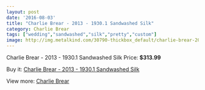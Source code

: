 ```yaml
---
layout: post
date: '2016-08-03'
title: "Charlie Brear - 2013 - 1930.1 Sandwashed Silk"
category: Charlie Brear
tags: ["wedding","sandwashed","silk","pretty","custom"]
image: http://img.metalkind.com/30790-thickbox_default/charlie-brear-2013-19301-sandwashed-silk.jpg
---
```

Charlie Brear - 2013 - 1930.1 Sandwashed Silk
Price: **$313.99**
<a href="https://www.metalkind.com/en/charlie-brear/10843-charlie-brear-2013-19301-sandwashed-silk.html"><amp-img layout="responsive" width="600" height="600" src="//img.metalkind.com/30790-thickbox_default/charlie-brear-2013-19301-sandwashed-silk.jpg" alt="Charlie Brear - 2013 - 1930.1 Sandwashed Silk 0" /></a>
<a href="https://www.metalkind.com/en/charlie-brear/10843-charlie-brear-2013-19301-sandwashed-silk.html"><amp-img layout="responsive" width="600" height="600" src="//img.metalkind.com/30791-thickbox_default/charlie-brear-2013-19301-sandwashed-silk.jpg" alt="Charlie Brear - 2013 - 1930.1 Sandwashed Silk 1" /></a>
<a href="https://www.metalkind.com/en/charlie-brear/10843-charlie-brear-2013-19301-sandwashed-silk.html"><amp-img layout="responsive" width="600" height="600" src="//img.metalkind.com/30793-thickbox_default/charlie-brear-2013-19301-sandwashed-silk.jpg" alt="Charlie Brear - 2013 - 1930.1 Sandwashed Silk 2" /></a>
<a href="https://www.metalkind.com/en/charlie-brear/10843-charlie-brear-2013-19301-sandwashed-silk.html"><amp-img layout="responsive" width="600" height="600" src="//img.metalkind.com/30795-thickbox_default/charlie-brear-2013-19301-sandwashed-silk.jpg" alt="Charlie Brear - 2013 - 1930.1 Sandwashed Silk 3" /></a>

Buy it: [Charlie Brear - 2013 - 1930.1 Sandwashed Silk](https://www.metalkind.com/en/charlie-brear/10843-charlie-brear-2013-19301-sandwashed-silk.html "Charlie Brear - 2013 - 1930.1 Sandwashed Silk")

View more: [Charlie Brear](https://www.metalkind.com/en/128-charlie-brear "Charlie Brear")